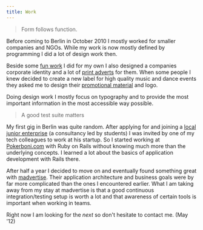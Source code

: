 ```yaml
---
title: Work
---
```


> Form follows function.

Before coming to Berlin in October 2010 I mostly worked for smaller companies and NGOs.
While my work is now mostly defined by programming I did a lot of design work then.

Beside some [fun work](http://www.behance.net/gallery/Fun-Relax-Chair/214211) I did for my
own I also designed a companies corporate identity and a lot of 
[print adverts](http://www.behance.net/gallery/Bibernelle-Newspaper-Ad/212182) for them.
When some people I knew decided to create a new label for high quality music and dance
events they asked me to design their [promotional
material](http://www.behance.net/gallery/Noblenights-Unplugged-Bar-/364199) and logo.

Doing design work I mostly focus on typography and to provide the most important
information in the most accessible way possible.

> A good test suite matters

My first gig in Berlin was quite random. After applying for and joining a [local
junior enterprise](http://cct-ev.de) (a consultancy led by students) I was invited by one 
of my tech colleagues to work at his startup.
So I started working at [Pokerboni.com](http://pokerboni.com) with Ruby on Rails without
knowing much more than the underlying concepts. I learned a lot about the basics of 
application development with Rails there. 

After half a year I decided to move on and eventually found something great with
[madvertise](http://madvertise.com). Their application architecture and business goals were
by far more complicated than the ones I encountered earlier.
What I am taking away from my stay at madvertise is that a good continuous
integration/testing setup is worth a lot and that awareness of certain tools is important
when working in teams.

Right now I am looking for the *next* so don't hesitate to contact me. (May '12)
